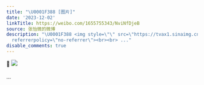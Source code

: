 ```yaml
---
title: "\U0001F388 [图片]"
date: '2023-12-02'
linkTitle: https://weibo.com/1655755343/NviNfDjeB
source: 张怡微的微博
description: "\U0001F388 <img style=\"\" src=\"https://tvax1.sinaimg.cn/large/62b0d24fly1hkfqi857ssj20u017519i.jpg\"
  referrerpolicy=\"no-referrer\"><br><br> ..."
disable_comments: true
---
```

🎈 <img style="" src="https://tvax1.sinaimg.cn/large/62b0d24fly1hkfqi857ssj20u017519i.jpg" referrerpolicy="no-referrer"><br><br> ...
